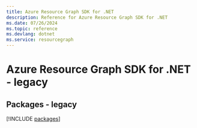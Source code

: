 ```yaml
---
title: Azure Resource Graph SDK for .NET
description: Reference for Azure Resource Graph SDK for .NET
ms.date: 07/26/2024
ms.topic: reference
ms.devlang: dotnet
ms.service: resourcegraph
---
```

# Azure Resource Graph SDK for .NET - legacy
## Packages - legacy
[!INCLUDE [packages](resource-graph-index.md)]